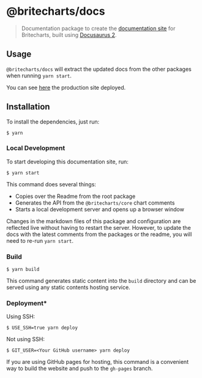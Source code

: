 # @britecharts/docs

> Documentation package to create the [documentation site][homepage] for Britecharts, built using [Docusaurus 2](https://docusaurus.io/).

## Usage
`@britecharts/docs` will extract the updated docs from the other packages when running `yarn start`. 

You can see [here][homepage] the production site deployed.

## Installation
To install the dependencies, just run:
```
$ yarn
```

### Local Development
To start developing this documentation site, run:
```
$ yarn start
```

This command does several things:
* Copies over the Readme from the root package
* Generates the API from the `@britecharts/core` chart comments
* Starts a local development server and opens up a browser window 

Changes in the markdown files of this package and configuration are reflected live without having to restart the server. However, to update the docs with the latest comments from the packages or the readme, you will need to re-run `yarn start`.

### Build

```
$ yarn build
```

This command generates static content into the `build` directory and can be served using any static contents hosting service.

### Deployment*

Using SSH:

```
$ USE_SSH=true yarn deploy
```

Not using SSH:

```
$ GIT_USER=<Your GitHub username> yarn deploy
```

If you are using GitHub pages for hosting, this command is a convenient way to build the website and push to the `gh-pages` branch.

[homepage]: **
[contributing]: https://github.com/britecharts/britecharts/blob/main/.github/CONTRIBUTING.md
